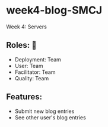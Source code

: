 # week4-blog-SMCJ
Week 4: Servers

## Roles: 🧠
- Deployment: Team
- User: Team
- Facilitator: Team
- Quality: Team

## Features:
- Submit new blog entries
- See other user's blog entries
